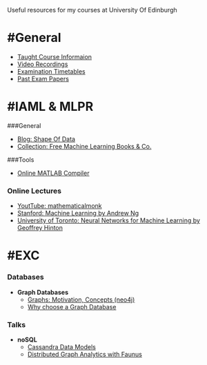 Useful resources for my courses at University Of Edinburgh

# #General
- [Taught Course Informaion](http://www.inf.ed.ac.uk/student-services/teaching-organisation/taught-course-information)
- [Video Recordings](http://groups.inf.ed.ac.uk/vision/VIDEO/)
- [Examination Timetables](http://www.scripts.sasg.ed.ac.uk/registry/examinations/index.cfm)
- [Past Exam Papers](http://www.exampapers.lib.ed.ac.uk.ezproxy.is.ed.ac.uk/Informatics0405.shtml)


# #IAML & MLPR

###General
- [Blog: Shape Of Data](http://shapeofdata.wordpress.com/)
- [Collection: Free Machine Learning Books & Co.](https://github.com/vhf/free-programming-books/blob/master/free-programming-books.md#machine-learning)

###Tools
- [Online MATLAB Compiler](http://www.compileonline.com/execute_matlab_online.php)

### Online Lectures
- [YoutTube: mathematicalmonk](http://www.youtube.com/playlist?list=PLD0F06AA0D2E8FFBA)
- [Stanford: Machine Learning by Andrew Ng](https://class.coursera.org/ml/lecture/index)
- [University of Toronto: Neural Networks for Machine Learning by Geoffrey Hinton](https://class.coursera.org/ml/class/index)


# #EXC

### Databases
- **Graph Databases**
  - [Graphs: Motivation, Concepts (neo4j)](http://www.neo4j.org/learn)
  - [Why choose a Graph Database](http://programming.oreilly.com/2013/07/why-choose-a-graph-database.html)

### Talks
- **noSQL**
  - [Cassandra Data Models](http://youtu.be/HdJlsOZVGwM)
  - [Distributed Graph Analytics with Faunus](http://youtu.be/ALhjzlNuZdA)
